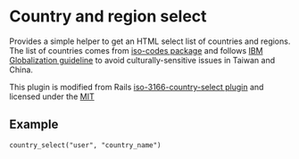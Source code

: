 # Country and region select

Provides a simple helper to get an HTML select list of countries and regions. 
The list of countries comes from [iso-codes package]( http://svn.debian.org/wsvn/pkg-isocodes/trunk/iso-codes/iso_3166/iso_3166.xml?op=file&rev=0&sc=0) and follows [IBM Globalization guideline](http://www-01.ibm.com/software/globalization/topics/writing/references.jsp) to avoid culturally-sensitive issues in Taiwan and China.

This plugin is modified from Rails [iso-3166-country-select plugin](http://github.com/rails/iso-3166-country-select/tree/master) 
and licensed under the [MIT](http://www.opensource.org/licenses/mit-license.php)

## Example

    country_select("user", "country_name")